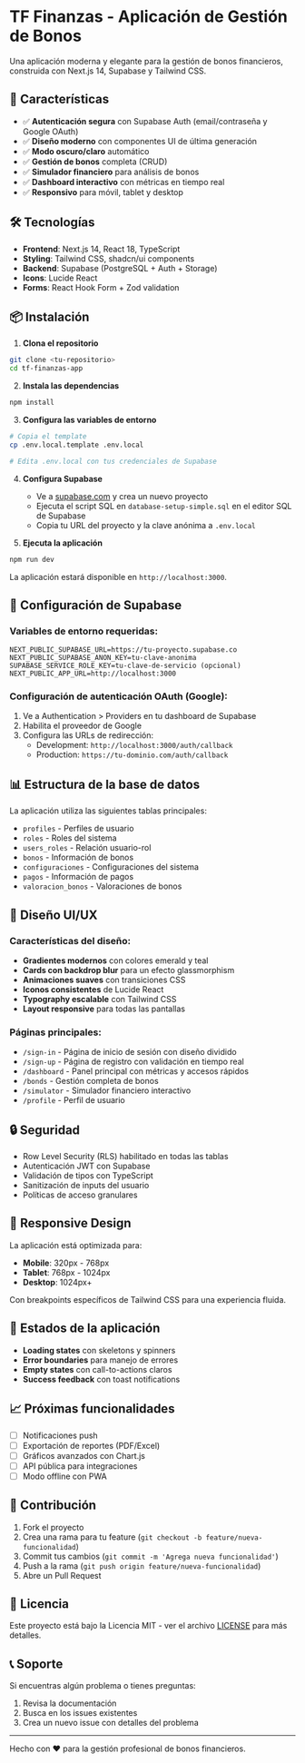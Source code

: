 # TF Finanzas - Aplicación de Gestión de Bonos

Una aplicación moderna y elegante para la gestión de bonos financieros, construida con Next.js 14, Supabase y Tailwind CSS.

## 🚀 Características

- ✅ **Autenticación segura** con Supabase Auth (email/contraseña y Google OAuth)
- ✅ **Diseño moderno** con componentes UI de última generación
- ✅ **Modo oscuro/claro** automático
- ✅ **Gestión de bonos** completa (CRUD)
- ✅ **Simulador financiero** para análisis de bonos
- ✅ **Dashboard interactivo** con métricas en tiempo real
- ✅ **Responsivo** para móvil, tablet y desktop

## 🛠️ Tecnologías

- **Frontend**: Next.js 14, React 18, TypeScript
- **Styling**: Tailwind CSS, shadcn/ui components
- **Backend**: Supabase (PostgreSQL + Auth + Storage)
- **Icons**: Lucide React
- **Forms**: React Hook Form + Zod validation

## 📦 Instalación

1. **Clona el repositorio**
```bash
git clone <tu-repositorio>
cd tf-finanzas-app
```

2. **Instala las dependencias**
```bash
npm install
```

3. **Configura las variables de entorno**
```bash
# Copia el template
cp .env.local.template .env.local

# Edita .env.local con tus credenciales de Supabase
```

4. **Configura Supabase**
   - Ve a [supabase.com](https://supabase.com) y crea un nuevo proyecto
   - Ejecuta el script SQL en `database-setup-simple.sql` en el editor SQL de Supabase
   - Copia tu URL del proyecto y la clave anónima a `.env.local`

5. **Ejecuta la aplicación**
```bash
npm run dev
```

La aplicación estará disponible en `http://localhost:3000`.

## 🔧 Configuración de Supabase

### Variables de entorno requeridas:

```env
NEXT_PUBLIC_SUPABASE_URL=https://tu-proyecto.supabase.co
NEXT_PUBLIC_SUPABASE_ANON_KEY=tu-clave-anonima
SUPABASE_SERVICE_ROLE_KEY=tu-clave-de-servicio (opcional)
NEXT_PUBLIC_APP_URL=http://localhost:3000
```

### Configuración de autenticación OAuth (Google):

1. Ve a Authentication > Providers en tu dashboard de Supabase
2. Habilita el proveedor de Google
3. Configura las URLs de redirección:
   - Development: `http://localhost:3000/auth/callback`
   - Production: `https://tu-dominio.com/auth/callback`

## 📊 Estructura de la base de datos

La aplicación utiliza las siguientes tablas principales:

- `profiles` - Perfiles de usuario
- `roles` - Roles del sistema
- `users_roles` - Relación usuario-rol
- `bonos` - Información de bonos
- `configuraciones` - Configuraciones del sistema
- `pagos` - Información de pagos
- `valoracion_bonos` - Valoraciones de bonos

## 🎨 Diseño UI/UX

### Características del diseño:

- **Gradientes modernos** con colores emerald y teal
- **Cards con backdrop blur** para un efecto glassmorphism
- **Animaciones suaves** con transiciones CSS
- **Iconos consistentes** de Lucide React
- **Typography escalable** con Tailwind CSS
- **Layout responsive** para todas las pantallas

### Páginas principales:

- `/sign-in` - Página de inicio de sesión con diseño dividido
- `/sign-up` - Página de registro con validación en tiempo real  
- `/dashboard` - Panel principal con métricas y accesos rápidos
- `/bonds` - Gestión completa de bonos
- `/simulator` - Simulador financiero interactivo
- `/profile` - Perfil de usuario

## 🔒 Seguridad

- Row Level Security (RLS) habilitado en todas las tablas
- Autenticación JWT con Supabase
- Validación de tipos con TypeScript
- Sanitización de inputs del usuario
- Políticas de acceso granulares

## 📱 Responsive Design

La aplicación está optimizada para:

- **Mobile**: 320px - 768px
- **Tablet**: 768px - 1024px  
- **Desktop**: 1024px+

Con breakpoints específicos de Tailwind CSS para una experiencia fluida.

## 🚦 Estados de la aplicación

- **Loading states** con skeletons y spinners
- **Error boundaries** para manejo de errores
- **Empty states** con call-to-actions claros
- **Success feedback** con toast notifications

## 📈 Próximas funcionalidades

- [ ] Notificaciones push
- [ ] Exportación de reportes (PDF/Excel)
- [ ] Gráficos avanzados con Chart.js
- [ ] API pública para integraciones
- [ ] Modo offline con PWA

## 🤝 Contribución

1. Fork el proyecto
2. Crea una rama para tu feature (`git checkout -b feature/nueva-funcionalidad`)
3. Commit tus cambios (`git commit -m 'Agrega nueva funcionalidad'`)
4. Push a la rama (`git push origin feature/nueva-funcionalidad`)
5. Abre un Pull Request

## 📄 Licencia

Este proyecto está bajo la Licencia MIT - ver el archivo [LICENSE](LICENSE) para más detalles.

## 📞 Soporte

Si encuentras algún problema o tienes preguntas:

1. Revisa la documentación
2. Busca en los issues existentes
3. Crea un nuevo issue con detalles del problema

---

Hecho con ❤️ para la gestión profesional de bonos financieros.
